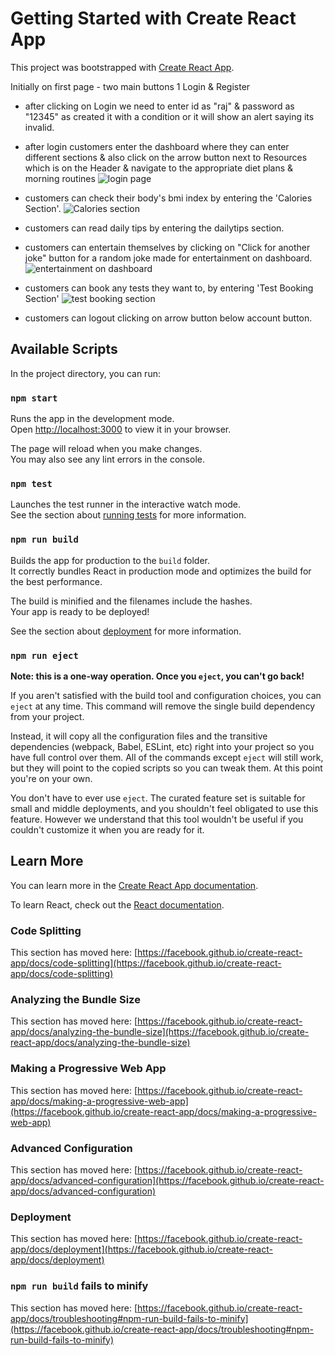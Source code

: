 # Getting Started with Create React App

This project was bootstrapped with [Create React App](https://github.com/facebook/create-react-app).


Initially on first page - two main buttons 1 Login & Register
- after clicking on Login we need to enter id as "raj" & password as "12345" as created it with a condition or it will show an alert saying its invalid.

- after login customers enter the dashboard where they can enter different sections & also click on the arrow button next to Resources which is on the Header & navigate to the appropriate diet plans & morning routines
![login page](https://github.com/44eskimo/healthify-app/assets/114806355/6c44b6b5-cddd-4fa1-862c-d25bfcf117a6)

 - customers can check their body's bmi index by entering the 'Calories Section'.
![Calories section](https://github.com/44eskimo/healthify-app/assets/114806355/f219554b-1731-4713-9f2a-a9b76f2c61c5)

- customers can read daily tips by entering the dailytips section.

- customers can entertain themselves by clicking on "Click for another joke" button for a random joke made for entertainment on dashboard.
![entertainment on dashboard](https://github.com/44eskimo/healthify-app/assets/114806355/bf7e7533-a502-4379-81fd-6e78ae9b7ca3)

- customers can book any tests they want to, by entering 'Test Booking Section'
![test booking section](https://github.com/44eskimo/healthify-app/assets/114806355/11ad4aea-96b6-46fe-9e8b-5cb43c2d728a)

- customers can logout clicking on arrow button below account button.




## Available Scripts

In the project directory, you can run:

### `npm start`

Runs the app in the development mode.\
Open [http://localhost:3000](http://localhost:3000) to view it in your browser.

The page will reload when you make changes.\
You may also see any lint errors in the console.

### `npm test`

Launches the test runner in the interactive watch mode.\
See the section about [running tests](https://facebook.github.io/create-react-app/docs/running-tests) for more information.

### `npm run build`

Builds the app for production to the `build` folder.\
It correctly bundles React in production mode and optimizes the build for the best performance.

The build is minified and the filenames include the hashes.\
Your app is ready to be deployed!

See the section about [deployment](https://facebook.github.io/create-react-app/docs/deployment) for more information.

### `npm run eject`

**Note: this is a one-way operation. Once you `eject`, you can't go back!**

If you aren't satisfied with the build tool and configuration choices, you can `eject` at any time. This command will remove the single build dependency from your project.

Instead, it will copy all the configuration files and the transitive dependencies (webpack, Babel, ESLint, etc) right into your project so you have full control over them. All of the commands except `eject` will still work, but they will point to the copied scripts so you can tweak them. At this point you're on your own.

You don't have to ever use `eject`. The curated feature set is suitable for small and middle deployments, and you shouldn't feel obligated to use this feature. However we understand that this tool wouldn't be useful if you couldn't customize it when you are ready for it.

## Learn More

You can learn more in the [Create React App documentation](https://facebook.github.io/create-react-app/docs/getting-started).

To learn React, check out the [React documentation](https://reactjs.org/).

### Code Splitting

This section has moved here: [https://facebook.github.io/create-react-app/docs/code-splitting](https://facebook.github.io/create-react-app/docs/code-splitting)

### Analyzing the Bundle Size

This section has moved here: [https://facebook.github.io/create-react-app/docs/analyzing-the-bundle-size](https://facebook.github.io/create-react-app/docs/analyzing-the-bundle-size)

### Making a Progressive Web App

This section has moved here: [https://facebook.github.io/create-react-app/docs/making-a-progressive-web-app](https://facebook.github.io/create-react-app/docs/making-a-progressive-web-app)

### Advanced Configuration

This section has moved here: [https://facebook.github.io/create-react-app/docs/advanced-configuration](https://facebook.github.io/create-react-app/docs/advanced-configuration)

### Deployment

This section has moved here: [https://facebook.github.io/create-react-app/docs/deployment](https://facebook.github.io/create-react-app/docs/deployment)

### `npm run build` fails to minify

This section has moved here: [https://facebook.github.io/create-react-app/docs/troubleshooting#npm-run-build-fails-to-minify](https://facebook.github.io/create-react-app/docs/troubleshooting#npm-run-build-fails-to-minify)
